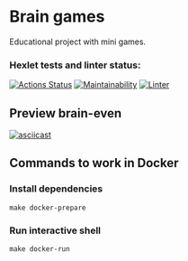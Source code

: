 # Brain games
Educational project with mini games.

### Hexlet tests and linter status:
[![Actions Status](https://github.com/rnixik-hex/php-project-lvl1/workflows/hexlet-check/badge.svg)](https://github.com/rnixik-hex/php-project-lvl1/actions)
[![Maintainability](https://api.codeclimate.com/v1/badges/a99a88d28ad37a79dbf6/maintainability)](https://codeclimate.com/github/codeclimate/codeclimate/maintainability)
[![Linter](https://github.com/rnixik-hex/php-project-lvl1/workflows/Linter/badge.svg)](https://github.com/rnixik-hex/php-project-lvl1/actions)

## Preview brain-even
[![asciicast](https://asciinema.org/a/376914.svg)](https://asciinema.org/a/376914)

## Commands to work in Docker

### Install dependencies
`make docker-prepare`

### Run interactive shell
`make docker-run`
